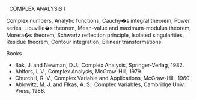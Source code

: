 ---
---


 
COMPLEX ANALYSIS I

Complex numbers, Analytic functions, Cauchy�s integral theorem, Power series,
Liouville�s theorem, Mean-value and maximum-modulus theorem, Morera�s theorem,
Schwartz reflection principle, Isolated singularities, Residue theorem, Contour
integration, Bilinear transformations.

Books

* Bak, J. and Newman, D.J., Complex Analysis, Springer-Verlag, 1982.
* Ahlfors, L.V., Complex Analysis, McGraw-Hill, 1979.
* Churchill, R. V., Complex Variable and Applications, McGraw-Hill, 1960.
* Ablowitz, M. J. and Flkas, A. S., Complex Variables, Cambridge Univ. Press,
  1988.
   

